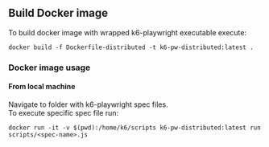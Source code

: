 ## Build Docker image
To build docker image with wrapped k6-playwright executable execute: 
```shell
docker build -f Dockerfile-distributed -t k6-pw-distributed:latest .
```
### Docker image usage
#### From local machine
Navigate to folder with k6-playwright spec files.  
To execute specific spec file run:
```shell
docker run -it -v $(pwd):/home/k6/scripts k6-pw-distributed:latest run scripts/<spec-name>.js
```

